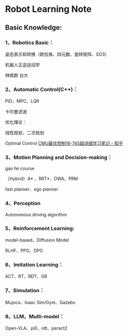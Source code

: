 # Robot Learning Note


## Basic Knowledge:


### 1、Robotics Basic：

姿态表示和转换（欧拉角、四元数、旋转矩阵、SO3）

机器人正逆运动学

林佩群 台大


### 2、Automatic Control(C++)：

PID、MPC、LQR

卡尔曼滤波

优化理论：

线性规划、二次规划

Optimal Control [CMU最优控制16-745超详细学习笔记 - 知乎](https://zhuanlan.zhihu.com/p/629131647)




### 3、Motion Planning and Decision-making：

gao fei course

（Hybrid）A* 、RRT*、DWA、PRM

fast planner、ego planner

### 4、Perception

Autonomous driving algorithm


### 5、Reinforcement Learning:

model-based、Diffusion Model

RLHF、PPO、DPO


### 6、Imitation Learning：

ACT、RT、RDT、GR


### 7、Simulation：

Mujoco、Isaac Sim/Gym、Gazebo


### 8、LLM、Multi-model：

Open-VLA、pi0、rdt、peract2